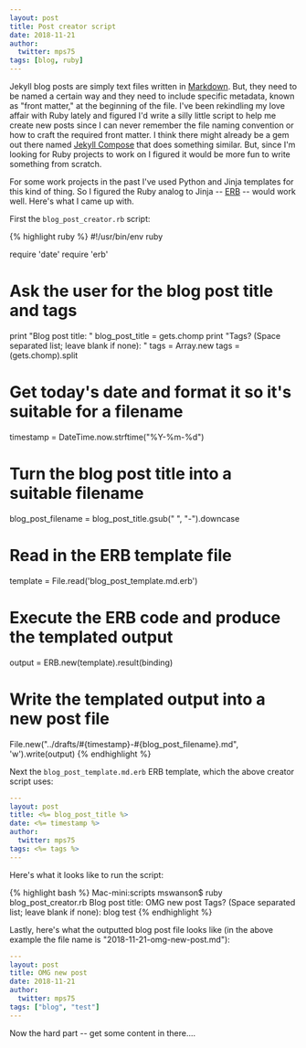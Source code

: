 ```yaml
---
layout: post
title: Post creator script
date: 2018-11-21
author:
  twitter: mps75
tags: [blog, ruby]
---
```


Jekyll blog posts are simply text files written in [Markdown](https://daringfireball.net/projects/markdown/syntax).  But, they need to be named a certain way and they need to include specific metadata, known as "front matter," at the beginning of the file.  I've been rekindling my love affair with Ruby lately and figured I'd write a silly little script to help me create new posts since I can never remember the file naming convention or how to craft the required front matter.  I think there might already be a gem out there named [Jekyll Compose](https://github.com/jekyll/jekyll-compose) that does something similar.  But, since I'm looking for Ruby projects to work on I figured it would be more fun to write something from scratch.

For some work projects in the past I've used Python and Jinja templates for this kind of thing.  So I figured the Ruby analog to Jinja -- [ERB](https://ruby-doc.org/stdlib-2.5.3/libdoc/erb/rdoc/ERB.html) -- would work well.  Here's what I came up with.

First the `blog_post_creator.rb` script:

{% highlight ruby %}
#!/usr/bin/env ruby

require 'date'
require 'erb'

# Ask the user for the blog post title and tags
print "Blog post title: "
blog_post_title = gets.chomp
print "Tags? (Space separated list; leave blank if none): "
tags = Array.new
tags = (gets.chomp).split

# Get today's date and format it so it's suitable for a filename
timestamp = DateTime.now.strftime("%Y-%m-%d")

# Turn the blog post title into a suitable filename
blog_post_filename = blog_post_title.gsub(" ", "-").downcase

# Read in the ERB template file
template = File.read('blog_post_template.md.erb')

# Execute the ERB code and produce the templated output
output = ERB.new(template).result(binding)

# Write the templated output into a new post file
File.new("../drafts/#{timestamp}-#{blog_post_filename}.md", 'w').write(output)
{% endhighlight %}


Next the `blog_post_template.md.erb` ERB template, which the above creator script uses:

```yaml
---
layout: post
title: <%= blog_post_title %>
date: <%= timestamp %>
author:
  twitter: mps75
tags: <%= tags %>
---


```


Here's what it looks like to run the script:

{% highlight bash %}
Mac-mini:scripts mswanson$ ruby blog_post_creator.rb
Blog post title: OMG new post
Tags? (Space separated list; leave blank if none): blog test
{% endhighlight %}


Lastly, here's what the outputted blog post file looks like (in the above example the file name is "2018-11-21-omg-new-post.md"):

```yaml
---
layout: post
title: OMG new post
date: 2018-11-21
author:
  twitter: mps75
tags: ["blog", "test"]
---


```

Now the hard part -- get some content in there....